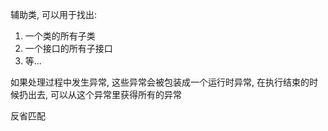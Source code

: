 辅助类, 可以用于找出:
1. 一个类的所有子类
2. 一个接口的所有子接口
3. 等...

如果处理过程中发生异常, 这些异常会被包装成一个运行时异常, 在执行结束的时候扔出去, 可以从这个异常里获得所有的异常


反省匹配



